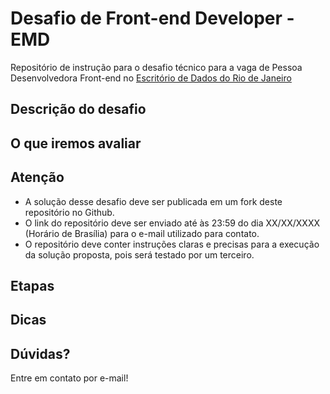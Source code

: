 # Desafio de Front-end Developer - EMD

Repositório de instrução para o desafio técnico para a vaga de Pessoa Desenvolvedora Front-end no [Escritório de Dados do Rio de Janeiro](https://dados.rio)

## Descrição do desafio

## O que iremos avaliar

## Atenção

- A solução desse desafio deve ser publicada em um fork deste repositório no Github.
- O link do repositório deve ser enviado até às 23:59 do dia XX/XX/XXXX (Horário de Brasília) para o e-mail utilizado para contato.
- O repositório deve conter instruções claras e precisas para a execução da solução proposta, pois será testado por um terceiro.

## Etapas

## Dicas

## Dúvidas?

Entre em contato por e-mail!
